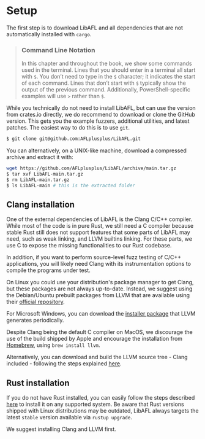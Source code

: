 # Setup

The first step is to download LibAFL and all dependencies that are not automatically installed with `cargo`.

> ### Command Line Notation
>
> In this chapter and throughout the book, we show some commands used in the
> terminal. Lines that you should enter in a terminal all start with `$`. You
> don’t need to type in the `$` character; it indicates the start of each
> command. Lines that don’t start with `$` typically show the output of the
> previous command. Additionally, PowerShell-specific examples will use `>`
> rather than `$`.

While you technically do not need to install LibAFL, but can use the version from crates.io directly, we do recommend to download or clone the GitHub version.
This gets you the example fuzzers, additional utilities, and latest patches.
The easiest way to do this is to use `git`.

```sh
$ git clone git@github.com:AFLplusplus/LibAFL.git
```

You can alternatively, on a UNIX-like machine, download a compressed archive and extract it with:

```sh
wget https://github.com/AFLplusplus/LibAFL/archive/main.tar.gz
$ tar xvf LibAFL-main.tar.gz
$ rm LibAFL-main.tar.gz
$ ls LibAFL-main # this is the extracted folder
```

## Clang installation

One of the external dependencies of LibAFL is the Clang C/C++ compiler.
While most of the code is in pure Rust, we still need a C compiler because stable Rust still does not support features that some parts of LibAFL may need, such as weak linking, and LLVM builtins linking.
For these parts, we use C to expose the missing functionalities to our Rust codebase.

In addition, if you want to perform source-level fuzz testing of C/C++ applications,
you will likely need Clang with its instrumentation options to compile the programs
under test.

On Linux you could use your distribution's package manager to get Clang,
but these packages are not always up-to-date.
Instead, we suggest using the Debian/Ubuntu prebuilt packages from LLVM that are available using their [official repository](https://apt.llvm.org/).

For Microsoft Windows, you can download the [installer package](https://llvm.org/builds/) that LLVM generates periodically.

Despite Clang being the default C compiler on MacOS, we discourage the use of the build shipped by Apple and encourage
the installation from [Homebrew](https://brew.sh/), using `brew install llvm`.

Alternatively, you can download and build the LLVM source tree - Clang included - following the steps
explained [here](https://clang.llvm.org/get_started.html).

## Rust installation

If you do not have Rust installed, you can easily follow the steps described [here](https://www.rust-lang.org/tools/install)
to install it on any supported system.
Be aware that Rust versions shipped with Linux distributions may be outdated, LibAFL always targets the latest `stable` version available via `rustup upgrade`.

We suggest installing Clang and LLVM first.
